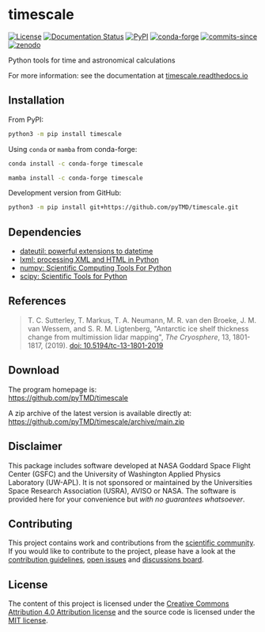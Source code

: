 # timescale

[![License](https://img.shields.io/github/license/pyTMD/timescale)](https://github.com/pyTMD/timescale/blob/main/LICENSE)
[![Documentation Status](https://readthedocs.org/projects/timescale/badge/?version=latest)](https://timescale.readthedocs.io/en/latest/?badge=latest)
[![PyPI](https://img.shields.io/pypi/v/timescale.svg)](https://pypi.python.org/pypi/timescale/)
[![conda-forge](https://img.shields.io/conda/vn/conda-forge/timescale)](https://anaconda.org/conda-forge/timescale)
[![commits-since](https://img.shields.io/github/commits-since/pyTMD/timescale/latest)](https://github.com/pyTMD/timescale/releases/latest)
[![zenodo](https://zenodo.org/badge/DOI/10.5281/zenodo.5555395.svg)](https://doi.org/10.5281/zenodo.5555395)

Python tools for time and astronomical calculations

For more information: see the documentation at [timescale.readthedocs.io](https://timescale.readthedocs.io/)

## Installation

From PyPI:

```bash
python3 -m pip install timescale
```

Using `conda` or `mamba` from conda-forge:

```bash
conda install -c conda-forge timescale
```

```bash
mamba install -c conda-forge timescale
```

Development version from GitHub:

```bash
python3 -m pip install git+https://github.com/pyTMD/timescale.git
```

## Dependencies

- [dateutil: powerful extensions to datetime](https://dateutil.readthedocs.io/en/stable/)
- [lxml: processing XML and HTML in Python](https://pypi.python.org/pypi/lxml)
- [numpy: Scientific Computing Tools For Python](https://www.numpy.org)
- [scipy: Scientific Tools for Python](https://www.scipy.org/)

## References

> T. C. Sutterley, T. Markus, T. A. Neumann, M. R. van den Broeke, J. M. van Wessem, and S. R. M. Ligtenberg,
> "Antarctic ice shelf thickness change from multimission lidar mapping", *The Cryosphere*,
> 13, 1801-1817, (2019). [doi: 10.5194/tc-13-1801-2019](https://doi.org/10.5194/tc-13-1801-2019)

## Download

The program homepage is:  
<https://github.com/pyTMD/timescale>

A zip archive of the latest version is available directly at:  
<https://github.com/pyTMD/timescale/archive/main.zip>

## Disclaimer

This package includes software developed at NASA Goddard Space Flight Center (GSFC) and the University of Washington Applied Physics Laboratory (UW-APL).
It is not sponsored or maintained by the Universities Space Research Association (USRA), AVISO or NASA.
The software is provided here for your convenience but *with no guarantees whatsoever*.

## Contributing

This project contains work and contributions from the [scientific community](./CONTRIBUTORS.rst).
If you would like to contribute to the project, please have a look at the [contribution guidelines](./doc/source/getting_started/Contributing.rst), [open issues](https://github.com/pyTMD/timescale/issues) and [discussions board](https://github.com/pyTMD/timescale/discussions).

## License

The content of this project is licensed under the [Creative Commons Attribution 4.0 Attribution license](https://creativecommons.org/licenses/by/4.0/) and the source code is licensed under the [MIT license](LICENSE).
